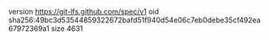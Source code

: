 version https://git-lfs.github.com/spec/v1
oid sha256:49bc3d53544859322672bafd51f940d54e06c7eb0debe35cf492ea67972369a1
size 4631
